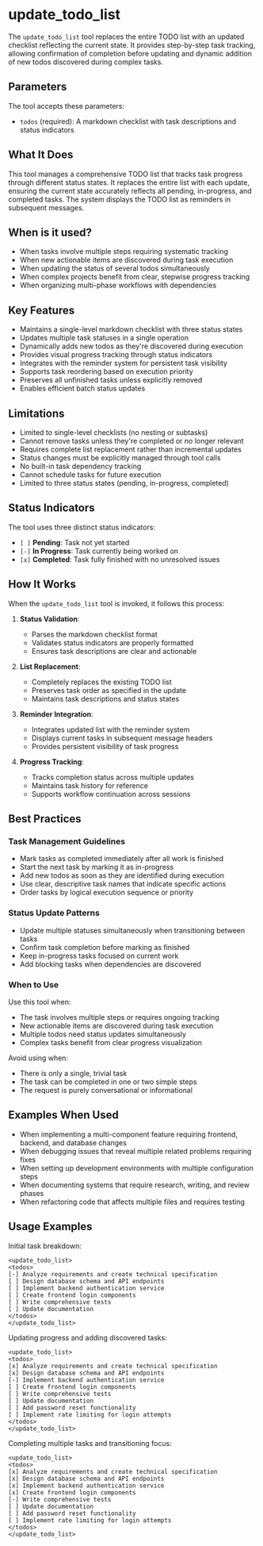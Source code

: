 # update_todo_list

The `update_todo_list` tool replaces the entire TODO list with an updated checklist reflecting the current state. It provides step-by-step task tracking, allowing confirmation of completion before updating and dynamic addition of new todos discovered during complex tasks.

## Parameters

The tool accepts these parameters:

- `todos` (required): A markdown checklist with task descriptions and status indicators

## What It Does

This tool manages a comprehensive TODO list that tracks task progress through different status states. It replaces the entire list with each update, ensuring the current state accurately reflects all pending, in-progress, and completed tasks. The system displays the TODO list as reminders in subsequent messages.

## When is it used?

- When tasks involve multiple steps requiring systematic tracking
- When new actionable items are discovered during task execution
- When updating the status of several todos simultaneously
- When complex projects benefit from clear, stepwise progress tracking
- When organizing multi-phase workflows with dependencies

## Key Features

- Maintains a single-level markdown checklist with three status states
- Updates multiple task statuses in a single operation
- Dynamically adds new todos as they're discovered during execution
- Provides visual progress tracking through status indicators
- Integrates with the reminder system for persistent task visibility
- Supports task reordering based on execution priority
- Preserves all unfinished tasks unless explicitly removed
- Enables efficient batch status updates

## Limitations

- Limited to single-level checklists (no nesting or subtasks)
- Cannot remove tasks unless they're completed or no longer relevant
- Requires complete list replacement rather than incremental updates
- Status changes must be explicitly managed through tool calls
- No built-in task dependency tracking
- Cannot schedule tasks for future execution
- Limited to three status states (pending, in-progress, completed)

## Status Indicators

The tool uses three distinct status indicators:

- `[ ]` **Pending**: Task not yet started
- `[-]` **In Progress**: Task currently being worked on  
- `[x]` **Completed**: Task fully finished with no unresolved issues

## How It Works

When the `update_todo_list` tool is invoked, it follows this process:

1. **Status Validation**:
   - Parses the markdown checklist format
   - Validates status indicators are properly formatted
   - Ensures task descriptions are clear and actionable

2. **List Replacement**:
   - Completely replaces the existing TODO list
   - Preserves task order as specified in the update
   - Maintains task descriptions and status states

3. **Reminder Integration**:
   - Integrates updated list with the reminder system
   - Displays current tasks in subsequent message headers
   - Provides persistent visibility of task progress

4. **Progress Tracking**:
   - Tracks completion status across multiple updates
   - Maintains task history for reference
   - Supports workflow continuation across sessions

## Best Practices

### Task Management Guidelines

- Mark tasks as completed immediately after all work is finished
- Start the next task by marking it as in-progress
- Add new todos as soon as they are identified during execution
- Use clear, descriptive task names that indicate specific actions
- Order tasks by logical execution sequence or priority

### Status Update Patterns

- Update multiple statuses simultaneously when transitioning between tasks
- Confirm task completion before marking as finished
- Keep in-progress tasks focused on current work
- Add blocking tasks when dependencies are discovered

### When to Use

Use this tool when:
- The task involves multiple steps or requires ongoing tracking
- New actionable items are discovered during task execution
- Multiple todos need status updates simultaneously
- Complex tasks benefit from clear progress visualization

Avoid using when:
- There is only a single, trivial task
- The task can be completed in one or two simple steps
- The request is purely conversational or informational

## Examples When Used

- When implementing a multi-component feature requiring frontend, backend, and database changes
- When debugging issues that reveal multiple related problems requiring fixes
- When setting up development environments with multiple configuration steps
- When documenting systems that require research, writing, and review phases
- When refactoring code that affects multiple files and requires testing

## Usage Examples

Initial task breakdown:
```
<update_todo_list>
<todos>
[-] Analyze requirements and create technical specification
[ ] Design database schema and API endpoints
[ ] Implement backend authentication service
[ ] Create frontend login components
[ ] Write comprehensive tests
[ ] Update documentation
</todos>
</update_todo_list>
```

Updating progress and adding discovered tasks:
```
<update_todo_list>
<todos>
[x] Analyze requirements and create technical specification
[x] Design database schema and API endpoints
[-] Implement backend authentication service
[ ] Create frontend login components
[ ] Write comprehensive tests
[ ] Update documentation
[ ] Add password reset functionality
[ ] Implement rate limiting for login attempts
</todos>
</update_todo_list>
```

Completing multiple tasks and transitioning focus:
```
<update_todo_list>
<todos>
[x] Analyze requirements and create technical specification
[x] Design database schema and API endpoints
[x] Implement backend authentication service
[x] Create frontend login components
[-] Write comprehensive tests
[ ] Update documentation
[ ] Add password reset functionality
[ ] Implement rate limiting for login attempts
</todos>
</update_todo_list>